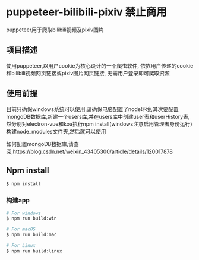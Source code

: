 # puppeteer-bilibili-pixiv 禁止商用

puppeteer用于爬取bilibili视频及pixiv图片

## 项目描述

使用puppeteer,以用户cookie为核心设计的一个爬虫软件,
依靠用户传递的cookie和bilibili视频网页链接或pixiv图片网页链接,
无需用户登录即可爬取资源

## 使用前提

目前只确保windows系统可以使用,请确保电脑配置了node环境,其次要配置mongoDB数据库,新建一个users库,并在users库中创建user表和userHistory表,然分别对electron-vue和koa执行npm install(windows注意启用管理者身份运行)构建node_modules文件夹,然后就可以使用

如何配置mongoDB数据库,请查阅,https://blog.csdn.net/weixin_43405300/article/details/120017878

## Npm install

```bash
$ npm install
```

### 构建app

```bash
# For windows
$ npm run build:win

# For macOS
$ npm run build:mac

# For Linux
$ npm run build:linux
```

